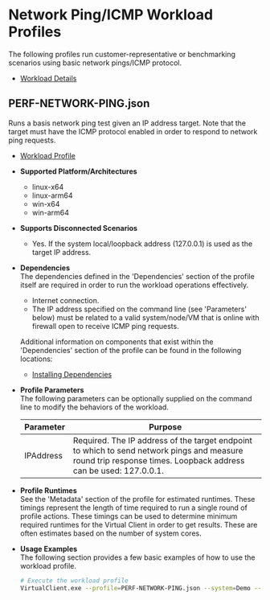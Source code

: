 ﻿# Network Ping/ICMP Workload Profiles
The following profiles run customer-representative or benchmarking scenarios using basic network pings/ICMP protocol.  

* [Workload Details](./network-ping.md)  

## PERF-NETWORK-PING.json
Runs a basis network ping test given an IP address target. Note that the target must have the ICMP protocol enabled in order to
respond to network ping requests.

* [Workload Profile](https://github.com/microsoft/VirtualClient/blob/main/src/VirtualClient/VirtualClient.Main/profiles/PERF-NETWORK-PING.json) 

* **Supported Platform/Architectures**
  * linux-x64
  * linux-arm64
  * win-x64
  * win-arm64

* **Supports Disconnected Scenarios**  
  * Yes. If the system local/loopback address (127.0.0.1) is used as the target IP address.

* **Dependencies**  
  The dependencies defined in the 'Dependencies' section of the profile itself are required in order to run the workload operations effectively.
  * Internet connection.
  * The IP address specified on the command line (see 'Parameters' below) must be related to a valid system/node/VM that is online with firewall open
    to receive ICMP ping requests.

  Additional information on components that exist within the 'Dependencies' section of the profile can be found in the following locations:
  * [Installing Dependencies](https://microsoft.github.io/VirtualClient/docs/category/dependencies/)

* **Profile Parameters**  
  The following parameters can be optionally supplied on the command line to modify the behaviors of the workload.

  | Parameter   | Purpose |
  |-------------|---------|
  | IPAddress   | Required. The IP address of the target endpoint to which to send network pings and measure round trip response times. Loopback address can be used: 127.0.0.1.  |

* **Profile Runtimes**  
  See the 'Metadata' section of the profile for estimated runtimes. These timings represent the length of time required to run a single round of profile 
  actions. These timings can be used to determine minimum required runtimes for the Virtual Client in order to get results. These are often estimates based on the
  number of system cores. 

* **Usage Examples**  
  The following section provides a few basic examples of how to use the workload profile.

  ``` bash
  # Execute the workload profile
  VirtualClient.exe --profile=PERF-NETWORK-PING.json --system=Demo --timeout=1440 --parameters=IPAddress=1.2.3.4
  ```